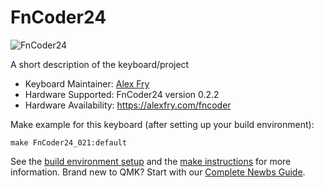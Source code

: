 # FnCoder24

![FnCoder24](https://imgur.com/gallery/ZQbdTUh)

A short description of the keyboard/project

* Keyboard Maintainer: [Alex Fry](https://github.com/alexfry/)
* Hardware Supported: FnCoder24 version 0.2.2
* Hardware Availability: https://alexfry.com/fncoder

Make example for this keyboard (after setting up your build environment):

    make FnCoder24_021:default

See the [build environment setup](https://docs.qmk.fm/#/getting_started_build_tools) and the [make instructions](https://docs.qmk.fm/#/getting_started_make_guide) for more information. Brand new to QMK? Start with our [Complete Newbs Guide](https://docs.qmk.fm/#/newbs).
